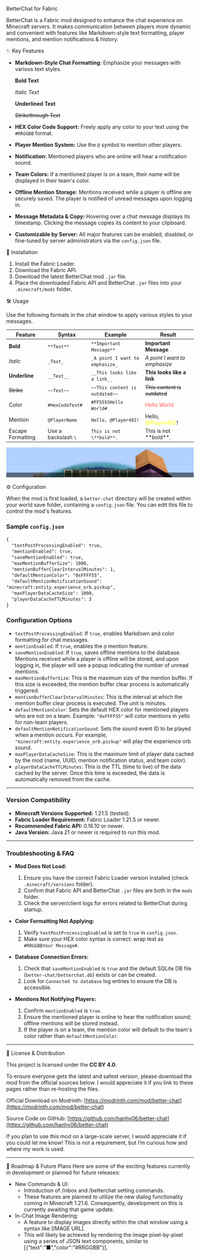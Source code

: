 BetterChat for Fabric

BetterChat is a Fabric mod designed to enhance the chat experience on Minecraft servers. It makes communication between players more dynamic and convenient with features like Markdown-style text formatting, player mentions, and mention notifications & history.

✨ Key Features

* **Markdown-Style Chat Formatting:** Emphasize your messages with various text styles.

  **Bold Text**

  _Italic Text_

  __Underlined Text__

  ~~Strikethrough Text~~

* **HEX Color Code Support:** Freely apply any color to your text using the `#RRGGBB` format.

* **Player Mention System:** Use the `@` symbol to mention other players.

* **Notification:** Mentioned players who are online will hear a notification sound.

* **Team Colors:** If a mentioned player is on a team, their name will be displayed in their team's color.

* **Offline Mention Storage:** Mentions received while a player is offline are securely saved. The player is notified of unread messages upon logging in.

* **Message Metadata & Copy:** Hovering over a chat message displays its timestamp. Clicking the message copies its content to your clipboard.

* **Customizable by Server:** All major features can be enabled, disabled, or fine-tuned by server administrators via the `config.json` file.

💾 Installation

1. Install the Fabric Loader.
2. Download the Fabric API.
3. Download the latest BetterChat mod `.jar` file.
4. Place the downloaded Fabric API and BetterChat `.jar` files into your `.minecraft/mods` folder.

🛠️ Usage

Use the following formats in the chat window to apply various styles to your messages.

| Feature           | Syntax              | Example                         | Result                                                     |
| ----------------- | ------------------- |---------------------------------|------------------------------------------------------------|
| **Bold**          | `**Text**`          | `**Important Message**`         | **Important Message**                                      |
| *Italic*          | `_Text_`            | `_A point I want to emphasize_` | _A point I want to emphasize_                              |
| **Underline**     | `__Text__`          | `__This looks like a link__`    | __This looks like a link__                                 |
| ~~Strike~~        | `~~Text~~`          | `~~This content is outdated~~`  | ~~This content is outdated~~                               |
| Color             | `#HexCodeText#`     | `#FF5555Hello World#`           | <span style="color:#FF5555;">Hello World</span>            |
| Mention           | `@PlayerName`       | `Hello, @Player492!`            | Hello, <span style="color:#FFFF55;">**@Player492**</span>! |
| Escape Formatting | Use a backslash `\` | `This is not \**bold**.`        | This is not \*\*bold**.                                    |

![text rendering preview](./images/preview1.gif)

⚙️ Configuration

When the mod is first loaded, a `better-chat` directory will be created within your world save folder, containing a `config.json` file. You can edit this file to control the mod's features.

### Sample `config.json`

```jsonc
{
  "textPostProcessingEnabled": true,
  "mentionEnabled": true,
  "saveMentionEnabled": true,
  "maxMentionBufferSize": 1000,
  "mentionBufferClearIntervalMinutes": 1,
  "defaultMentionColor": "0xFFFF55",
  "defaultMentionNotificationSound": "minecraft:entity.experience_orb.pickup",
  "maxPlayerDataCacheSize": 1000,
  "playerDataCacheTTLMinutes": 3
}
```

### Configuration Options

* `textPostProcessingEnabled`: If `true`, enables Markdown and color formatting for chat messages.
* `mentionEnabled`: If `true`, enables the `@` mention feature.
* `saveMentionEnabled`: If `true`, saves offline mentions to the database. Mentions received while a player is offline will be stored, and upon logging in, the player will see a popup indicating the number of unread mentions.
* `maxMentionBufferSize`: This is the maximum size of the mention buffer. If this size is exceeded, the mention buffer clear process is automatically triggered.
* `mentionBufferClearIntervalMinutes`: This is the interval at which the mention buffer clear process is executed. The unit is minutes.
* `defaultMentionColor`: Sets the default HEX color for mentioned players who are not on a team. Example: `"0xFFFF55"` will color mentions in yello for non-team players.
* `defaultMentionNotificationSound`: Sets the sound event ID to be played when a mention occurs. For example, `"minecraft:entity.experience_orb.pickup"` will play the experience orb sound.
* `maxPlayerDataCacheSize`: This is the maximum limit of player data cached by the mod (name, UUID, mention notification status, and team color).
* `playerDataCacheTTLMinutes`: This is the TTL (time to live) of the data cached by the server. Once this time is exceeded, the data is automatically removed from the cache.

---

### Version Compatibility

* **Minecraft Versions Supported:** 1.21.5 (tested).
* **Fabric Loader Requirement:** Fabric Loader 1.21.5 or newer.
* **Recommended Fabric API:** 0.16.10 or newer.
* **Java Version:** Java 21 or newer is required to run this mod.

---

### Troubleshooting & FAQ

* **Mod Does Not Load:**

  1. Ensure you have the correct Fabric Loader version installed (check `.minecraft/versions` folder).
  2. Confirm that Fabric API and BetterChat `.jar` files are both in the `mods` folder.
  3. Check the server/client logs for errors related to BetterChat during startup.

* **Color Formatting Not Applying:**

  1. Verify `textPostProcessingEnabled` is set to `true` in `config.json`.
  2. Make sure your HEX color syntax is correct: wrap text as `#RRGGBBYour Message#`.

* **Database Connection Errors:**

  1. Check that `saveMentionEnabled` is `true` and the default SQLite DB file (`better-chat/betterchat.db`) exists or can be created.
  2. Look for `Connected to database` log entries to ensure the DB is accessible.

* **Mentions Not Notifying Players:**

  1. Confirm `mentionEnabled` is `true`.
  2. Ensure the mentioned player is online to hear the notification sound; offline mentions will be stored instead.
  3. If the player is on a team, the mention color will default to the team's color rather than `defaultMentionColor`.

---


📜 License & Distribution

This project is licensed under the **CC BY 4.0**.

To ensure everyone gets the latest and safest version, please download the mod from the official sources below. I would appreciate it if you link to these pages rather than re-hosting the files.

Official Download on Modrinth: [https://modrinth.com/mod/better-chat](https://modrinth.com/mod/better-chat)

Source Code on GitHub: [https://github.com/hanhy06/better-chat](https://github.com/hanhy06/better-chat)

If you plan to use this mod on a large-scale server, I would appreciate it if you could let me know! This is not a requirement, but I’m curious how and where my work is used.


---

🚀 Roadmap & Future Plans
Here are some of the exciting features currently in development or planned for future releases:
* New Commands & UI:
  * Introduction of /inbox and /betterchat setting commands.
  * These features are planned to utilize the new dialog functionality coming in Minecraft 1.21.6. Consequently, development on this is currently awaiting that game update.
* In-Chat Image Rendering:
  * A feature to display images directly within the chat window using a syntax like [IMAGE URL].
  * This will likely be achieved by rendering the image pixel-by-pixel using a series of JSON text components, similar to [{"text":"■","color":"#RRGGBB"}].